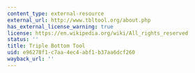 ```yaml
---
content_type: external-resource
external_url: http://www.tbltool.org/about.php
has_external_license_warning: true
license: https://en.wikipedia.org/wiki/All_rights_reserved
status: ''
title: Triple Bottom Tool
uid: e96278f1-c7aa-4ec4-abf1-b37aa6dcf260
wayback_url: ''
---
```


